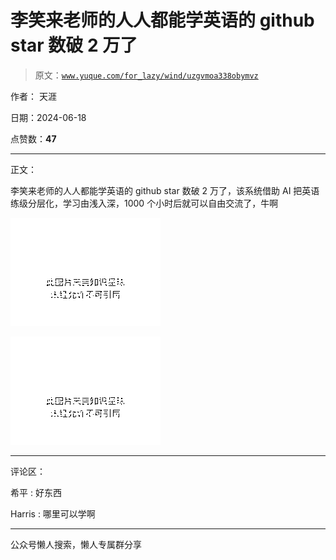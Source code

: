 # 李笑来老师的人人都能学英语的 github star 数破 2 万了

> 原文：[`www.yuque.com/for_lazy/wind/uzgvmoa338obymvz`](https://www.yuque.com/for_lazy/wind/uzgvmoa338obymvz)

作者： 天涯

日期：2024-06-18

点赞数：**47**

* * *

正文：

李笑来老师的人人都能学英语的 github star 数破 2 万了，该系统借助 AI 把英语练级分层化，学习由浅入深，1000 个小时后就可以自由交流了，牛啊

![](img/469bf163ad3b26496d05e356cb4255f6.png "None")

![](img/4b697e9956c13a73d7e9159382b8d0ca.png "None")

* * *

评论区：

希平 : 好东西

Harris : 哪里可以学啊

* * *

公众号懒人搜索，懒人专属群分享